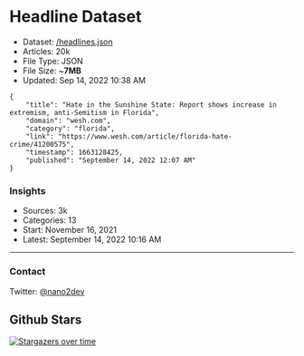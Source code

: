 # Headline Dataset

- Dataset: [/headlines.json](https://raw.githubusercontent.com/fwd/news/master/headlines.json) 
- Articles: 20k
- File Type: JSON
- File Size: ~**7MB**
- Updated: Sep 14, 2022 10:38 AM

```
{
    "title": "Hate in the Sunshine State: Report shows increase in extremism, anti-Semitism in Florida",
    "domain": "wesh.com",
    "category": "florida",
    "link": "https://www.wesh.com/article/florida-hate-crime/41200575",
    "timestamp": 1663128425,
    "published": "September 14, 2022 12:07 AM"
}
```

### Insights

- Sources: 3k
- Categories: 13
- Start: November 16, 2021
- Latest: September 14, 2022 10:16 AM

---

### Contact 

Twitter: [@nano2dev](https://twitter.com/nano2dev)

## Github Stars

[![Stargazers over time](https://starchart.cc/fwd/news.svg)](https://starchart.cc/fwd/news)
